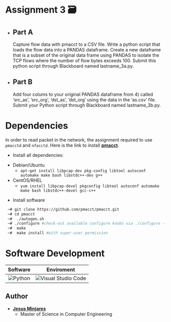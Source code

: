 # Assignment 3 :card_file_box:

* ## Part A

  Capture flow data with pmacct to a CSV file. Write a python script that loads the flow 
  data into a PANDAS dataframe. Create a new dataframe that is a subset of the original 
  data frame using PANDAS to isolate the TCP flows where the number of flow bytes 
  exceeds 100. Submit this python script through Blackboard named lastname_3a.py. 

* ## Part B

  Add four colums to your original PANDAS dataframe from 4) called ‘src_as’, ‘src_org’, 
  ‘dst_as’, ‘dst_org’ using the data in the ‘as.csv’ file. Submit your Python script through 
  Blackboard named lastname_3b.py. 

# Dependencies
In order to read packet in the network, the assignment required to use `pmacctd` and `nfacctd`. Here is the link to install [**pmacct**](https://github.com/pmacct/pmacct).

* Install all dependencies:
- Debian/Ubuntu
  - `apt-get install libpcap-dev pkg-config libtool autoconf automake make bash libstdc++-dev g++`
- CentOS/RHEL
  - `yum install libpcap-devel pkgconfig libtool autoconf automake make bash libstdc++-devel gcc-c++`
* Install software
```bash
 ~# git clone https://github.com/pmacct/pmacct.git
 ~# cd pmacct
 ~#  ./autogen.sh
 ~# ./configure #check-out available configure knobs via ./configure --help
 ~#  make
 ~#  make install #with super-user permission
```
# Software Development
| Software | Enviroment |
| :---:    | :--:       |
| ![Python](https://img.shields.io/badge/Code-Python-informational?style=flat&logo=Python&color=3670A0&logoColor=ffdd54) | ![Visual Studio Code](https://img.shields.io/badge/Visual_Studio_Code-0078D4?style=flat&logo=visual%20studio%20code&logoColor=white) |

## Author
* [**Jesus Minjares**](https:/github.com/jminjares4)
  * Master of Science in Computer Engineering